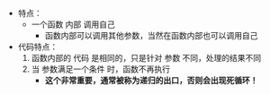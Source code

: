 - 特点：
  - 一个函数 内部 调用自己
    - 函数内部可以调用其他参数，当然在函数内部也可以调用自己
- 代码特点：
  1. 函数内部的 代码 是相同的，只是针对 参数 不同，处理的结果不同
  2. 当 参数满足一个条件 时，函数不再执行
     - **这个非常重要，通常被称为递归的出口，否则会出现死循环！**